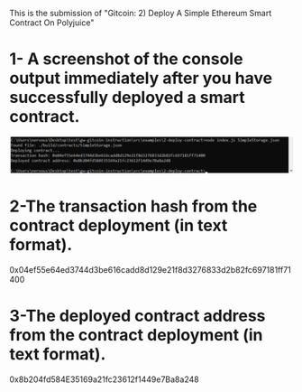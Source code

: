 This is the submission of "Gitcoin: 2) Deploy A Simple Ethereum Smart Contract On Polyjuice"



# 1- A screenshot of the console output immediately after you have successfully deployed a smart contract.

![](https://github.com/L-KH/NervousHackathon/blob/main/Gitcoin2/deployed_a_smart_contract.png)

# 2-The transaction hash from the contract deployment (in text format).

0x04ef55e64ed3744d3be616cadd8d129e21f8d3276833d2b82fc697181ff71400

# 3-The deployed contract address from the contract deployment (in text format).

 0x8b204fd584E35169a21fc23612f1449e7Ba8a248
